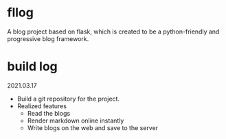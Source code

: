 # fllog
A blog project based on flask, which is created to be a python-friendly and progressive blog framework.

# build log
2021.03.17
- Build a git repository for the project.
- Realized features
  - Read the blogs 
  - Render markdown online instantly
  - Write blogs on the web and save to the server
